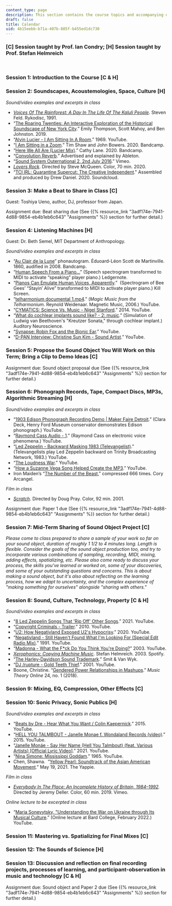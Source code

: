 ```yaml
---
content_type: page
description: This section contains the course topics and accompanying due dates.
draft: false
title: Calendar
uid: 4b15eebb-b71a-407b-805f-b455ed1dc730
---
```

### \[C\] Session taught by Prof. Ian Condry; \[H\] Session taught by Prof. Stefan Helmreich

 

### Session 1: Introduction to the Course \[C & H\]

### Session 2: Soundscapes, Acoustemologies, Space, Culture \[H\] 

*Sound/video examples and excerpts in class*

- [*Voices Of The Rainforest: A Day In The Life Of The Kaluli People*](https://folkways.si.edu/voices-of-the-rainforest/world/music/album/smithsonian)*.* Steven Feld. Rykodisc, 1991. 
- “[The Roaring Twenties: An Interactive Exploration of the Historical Soundscape of New York City](http://nycitynoise.com/).” Emily Thompson, Scott Mahoy, and Ben Johnston. 2019. 
- “[Alvin Lucier - I Am Sitting In A Room](https://www.youtube.com/watch?v=fAxHlLK3Oyk).” 1969. YouTube.
- “[I Am Sitting in a Zoom](https://timshaw.bandcamp.com/album/i-am-sitting-in-a-zoom).” Tim Shaw and John Bowers. 2020. Bandcamp.
- “[Here We All Are (Lucier Mix)](https://amplify2020.bandcamp.com/album/here-we-all-are-lucier-mix).” Cathy Lane. 2020. Bandcamp.
- “[Convolution Reverb](https://www.ableton.com/en/packs/convolution-reverb/).” Advertised and explained by Ableton.
- “[Sound System Outernational 2, 2nd July 2016](https://vimeo.com/184107481).” Vimeo.
- [*Lovers Rock*](https://www.imdb.com/title/tt10551102/?ref_=fn_al_tt_5). Directed by Steve McQueen. Color, 70 min. 2020.  
- “[TCI IRL: Quarantine Supercut: The Creative Independent](https://soundcloud.com/user-597121341/tci-irl-the-sound-of-quarantine?ref=section-tci-irl-promo-open-call-quarantine-supercut-with-drew-daniel)." Assembled and produced by Drew Daniel. 2020. Soundcloud.

### Session 3: Make a Beat to Share in Class \[C\]

Guest: Toshiya Ueno, author, DJ, professor from Japan.

Assignment due: Beat sharing due (See {{% resource_link "3adf174e-7941-4d88-9854-eb4b1eb6c643" "Assignments" %}} section for further detail.)

### Session 4: Listening Machines \[H\] 

Guest: Dr. Beth Semel, MIT Department of Anthropology.

*Sound/video examples and excerpts in class*

- “[Au Clair de la Lune](https://dusttodigital.bandcamp.com/album/au-clair-de-la-lune)” phonautogram. Éduoard-Léon Scott de Martinville. 1860, audified in 2008. Bandcamp.
- “[Human Speech From a Piano…](https://ledgernote.com/blog/interesting/human-speech-piano/)” (Speech spectrogram transformed to MIDI to activate “speaking” player piano.) Ledgernote. 
- “[Pianos Can Emulate Human Voices, Apparently](https://killscreen.com/previously/articles/pianos-can-emulate-human-voices-apparently/).”  (Spectrogram of Bee Gees’ “Stayin’ Alive” transformed to MIDI to activate player piano.) Kill Screen.
- “[telharmonium documental 1.mp4](https://www.youtube.com/watch?v=TunkjJvbrHs).” (*Magic Music from the Telharmonium*. Reynold Weidenaar. Magnetic Music, 2006.) YouTube.
- “[CYMATICS: Science Vs. Music - Nigel Stanford](https://www.youtube.com/watch?v=Q3oItpVa9fs).” 2014. YouTube. 
- “[What do cochlear implants sound like? - 2: music](https://auditoryneuroscience.com/prosthetics/music).” (Simulation of Ludwig van Beethoven's "Kreutzer Sonata," through cochlear implant.) Auditory Neuroscience.
- “[Synapse: Robin Fox and the Bionic Ear](https://www.youtube.com/watch?v=HLX-rPsphV8).” YouTube.
- “[D-PAN Interview: Christine Sun Kim - Sound Artist](https://www.youtube.com/watch?v=cW3ZeoM5PsE).” YouTube.

### Session 5: Propose the Sound Object You Will Work on this Term; Bring a Clip to Demo Ideas \[C\] 

Assignment due: Sound object proposal due (See {{% resource_link "3adf174e-7941-4d88-9854-eb4b1eb6c643" "Assignments" %}} section for further detail.)

### Session 6: Phonograph Records, Tape, Compact Discs, MP3s, Algorithmic Streaming \[H\] 

*Sound/video examples and excerpts in class*

- “[1903 Edison Phonograph Recording Demo | Maker Faire Detroit](https://www.youtube.com/watch?v=wRTgl0qx6wE).” (Clara Deck, Henry Ford Museum conservator demonstrates Edison phonograph.) YouTube.
- “[Raymond Cass Audio - 1](https://www.youtube.com/watch?v=9LJlvB9kOVo).” (Raymond Cass on electronic voice phenomena.) YouTube.
- “[Led Zeppelin - Backward Masking 1983 (Televangelist)](https://www.youtube.com/watch?v=epCmTZx174A).” (Televangelists play Led Zeppelin backward on Trinity Broadcasting Network, 1983.) YouTube.
- “[The Loudness War](https://www.youtube.com/watch?v=3J91GEmTio0).” YouTube.
- “[How a Suzanne Vega Song Helped Create the MP3](https://www.youtube.com/watch?v=OeE5t7aJVsI).” YouTube.
- Iron Maiden’s “[The Number of the Beast](https://coryarcangel.com/downloads/Cory-Arcangel-666.mp3),” compressed 666 times. Cory Arcangel.

*Film in class*

- [*Scratch*](https://www.imdb.com/title/tt0143861/?ref_=nv_sr_srsg_7). Directed by Doug Pray. Color, 92 min. 2001.

Assignment due: Paper 1 due (See {{% resource_link "3adf174e-7941-4d88-9854-eb4b1eb6c643" "Assignments" %}} section for further detail.)

### Session 7: Mid-Term Sharing of Sound Object Project \[C\] 

*Please come to class prepared to share a sample of your work so far on your sound object, duration of roughly 1 1/2 to 4 minutes long. Length is flexible. Consider the goals of the sound object production too, and try to incorporate various combinations of sampling, recording, MIDI, mixing, adding effects, spatializing, etc. Please also come ready to discuss your process, the skills you've learned or worked on, some of your discoveries, and some of your outstanding questions and concerns. This is about making a sound object, but it's also about reflecting on the learning process, how we adapt to uncertainty, and the complex experience of "making something for ourselves" alongside "sharing with others."*

### Session 8: Sound, Culture, Technology, Property \[C & H\] 

*Sound/video examples and excerpts in class*

- “[8 Led Zeppelin Songs That 'Rip Off' Other Songs](https://www.youtube.com/watch?v=efuOELImxAc).” 2021. YouTube.
- “[Copyright Criminals - Trailer](https://www.youtube.com/watch?v=frlKBi9wAyA).” 2010. YouTube.
- “[U2: How Negativland Exposed U2's Hypocrisy](https://www.youtube.com/watch?v=yy11T6Ri0hk).” 2020. YouTube.
- “[Negativland - Still Haven't Found What I'm Looking For (Special Edit Radio Mix)](https://www.youtube.com/watch?v=AVroc7RvNeU).” 1991. YouTube.
- “[Madonna - What the F\*ck Do You Think You're Doing?](https://www.youtube.com/watch?v=XU5xC00m-gA)” 2003. YouTube.
- [*Xerophonics: Copying Machine Music*](https://open.spotify.com/album/5goxyvy7R96Pg0ibNiteGl). Stefan Helmreich. 2003. Spotify.
- “[The Harley-Davidson Sound Trademark](https://www.svw.co.za/the-harley-davidson-sound-trademark/).” Smit & Van Wyk. 
- “[DJ /rupture - Gold Teeth Thief](https://www.youtube.com/watch?v=9y6IbLbypWo).” 2001. YouTube.
- Boone, Christine. “[Gendered Power Relationships in Mashups](https://mtosmt.org/issues/mto.18.24.1/mto.18.24.1.boone.html).” *Music Theory Online* 24, no. 1 (2018).

### Session 9: Mixing, EQ, Compression, Other Effects \[C\] 

### Session 10: Sonic Privacy, Sonic Publics \[H\] 

*Sound/video examples and excerpts in class*

- “[Beats by Dre - Hear What You Want / Colin Kaepernick](https://www.youtube.com/watch?v=ZPllALdtgFI).” 2015. YouTube.
- “[HELL YOU TALMBOUT - Janelle Monae f. Wondaland Records (video)](https://www.youtube.com/watch?v=fumaCsQ9wKw).” 2015. YouTube.
- “[Janelle Monáe - Say Her Name (Hell You Talmbout) (feat. Various Artists) \[Official Lyric Video\]](https://www.youtube.com/watch?v=kQbeUN-IfyQ).” 2021. YouTube.
- “[Nina Simone: Mississippi Goddam](https://www.youtube.com/watch?v=LJ25-U3jNWM).” 1965. YouTube.
- Chen, Shawna.  “[Yellow Pearl: Soundtrack of the Asian American Movement](https://theyappie.com/asian-american-movement-yellow-pearl/).” May 19, 2021. The Yappie.

*Film in class*

- [*Everybody In The Place: An Incomplete History of Britain, 1984–1992*](https://vimeo.com/394779397)*.* Directed by Jeremy Deller. Color, 60 min. 2019. Vimeo.

*Online lecture to be excerpted in class*

- “[Maria Sonevytsky, "Understanding the War on Ukraine through Its Musical Culture](https://www.youtube.com/watch?v=Ex6R1-XGg9s&t=1s).” (Online lecture at Bard College, February 2022.) YouTube.

### Session 11: Mastering vs. Spatializing for Final Mixes \[C\] 

### Session 12: The Sounds of Science \[H\] 

### Session 13: Discussion and reflection on final recording projects, processes of learning, and participant-observation in music and technology \[C & H\] 

Assignment due: Sound object and Paper 2 due (See {{% resource_link "3adf174e-7941-4d88-9854-eb4b1eb6c643" "Assignments" %}} section for further detail.)